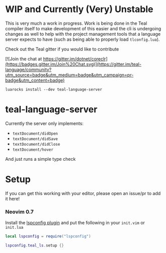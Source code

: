 # WIP and Currently (Very) Unstable
This is very much a work in progress. Work is being done in the Teal compiler itself to make development of this easier and the cli is undergoing changes as well to help with the project management tools that a language server expects to have (such as being able to properly load `tlconfig.lua`).

Check out the Teal gitter if you would like to contribute

[![Join the chat at https://gitter.im/dotnet/coreclr](https://badges.gitter.im/Join%20Chat.svg)](https://gitter.im/teal-language/community?utm_source=badge&utm_medium=badge&utm_campaign=pr-badge&utm_content=badge)

```
luarocks install --dev teal-language-server
```

# teal-language-server

Currently the server only implements:
 - `textDocument/didOpen`
 - `textDocument/didSave`
 - `textDocument/didClose`
 - `textDocument/hover`

And just runs a simple type check

# Setup

If you can get this working with your editor, please open an issue/pr to add it here!

### Neovim 0.7

Install the [lspconfig plugin](https://github.com/neovim/nvim-lspconfig) and put the following in your `init.vim` or `init.lua`
```lua
local lspconfig = require("lspconfig")

lspconfig.teal_ls.setup {}
```
